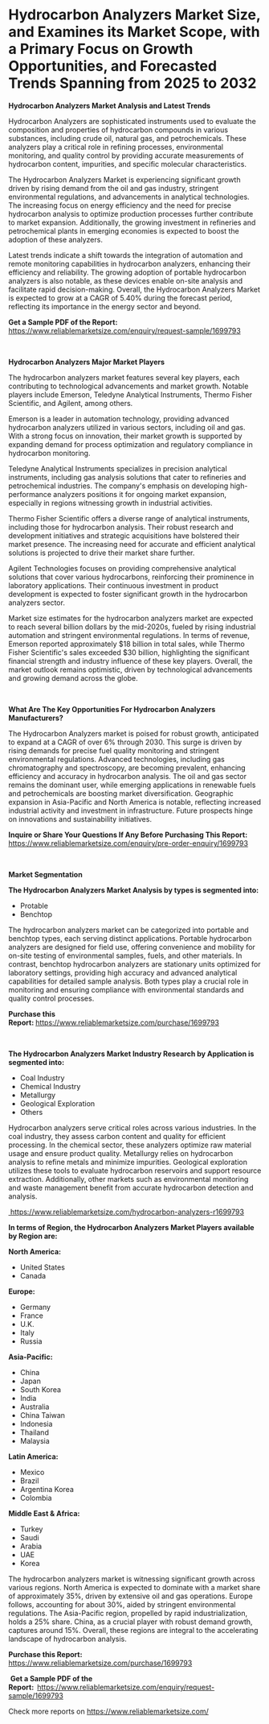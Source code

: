 <p><h1>Hydrocarbon Analyzers Market Size, and Examines its Market Scope, with a Primary Focus on Growth Opportunities, and Forecasted Trends Spanning from 2025 to 2032</h1></p><p><strong>Hydrocarbon Analyzers Market Analysis and Latest Trends</strong></p>
<p><p>Hydrocarbon Analyzers are sophisticated instruments used to evaluate the composition and properties of hydrocarbon compounds in various substances, including crude oil, natural gas, and petrochemicals. These analyzers play a critical role in refining processes, environmental monitoring, and quality control by providing accurate measurements of hydrocarbon content, impurities, and specific molecular characteristics.</p><p>The Hydrocarbon Analyzers Market is experiencing significant growth driven by rising demand from the oil and gas industry, stringent environmental regulations, and advancements in analytical technologies. The increasing focus on energy efficiency and the need for precise hydrocarbon analysis to optimize production processes further contribute to market expansion. Additionally, the growing investment in refineries and petrochemical plants in emerging economies is expected to boost the adoption of these analyzers.</p><p>Latest trends indicate a shift towards the integration of automation and remote monitoring capabilities in hydrocarbon analyzers, enhancing their efficiency and reliability. The growing adoption of portable hydrocarbon analyzers is also notable, as these devices enable on-site analysis and facilitate rapid decision-making. Overall, the Hydrocarbon Analyzers Market is expected to grow at a CAGR of 5.40% during the forecast period, reflecting its importance in the energy sector and beyond.</p></p>
<p><strong>Get a Sample PDF of the Report:&nbsp;</strong> <a href="https://www.reliablemarketsize.com/enquiry/request-sample/1699793?utm_campaign=2948&utm_medium=2&utm_source=Github&utm_content=ia&utm_term=08042025&utm_id=hydrocarbon-analyzers">https://www.reliablemarketsize.com/enquiry/request-sample/1699793</a></p>
<p>&nbsp;</p>
<p><strong>Hydrocarbon Analyzers Major Market Players</strong></p>
<p><p>The hydrocarbon analyzers market features several key players, each contributing to technological advancements and market growth. Notable players include Emerson, Teledyne Analytical Instruments, Thermo Fisher Scientific, and Agilent, among others.</p><p>Emerson is a leader in automation technology, providing advanced hydrocarbon analyzers utilized in various sectors, including oil and gas. With a strong focus on innovation, their market growth is supported by expanding demand for process optimization and regulatory compliance in hydrocarbon monitoring.</p><p>Teledyne Analytical Instruments specializes in precision analytical instruments, including gas analysis solutions that cater to refineries and petrochemical industries. The company's emphasis on developing high-performance analyzers positions it for ongoing market expansion, especially in regions witnessing growth in industrial activities.</p><p>Thermo Fisher Scientific offers a diverse range of analytical instruments, including those for hydrocarbon analysis. Their robust research and development initiatives and strategic acquisitions have bolstered their market presence. The increasing need for accurate and efficient analytical solutions is projected to drive their market share further.</p><p>Agilent Technologies focuses on providing comprehensive analytical solutions that cover various hydrocarbons, reinforcing their prominence in laboratory applications. Their continuous investment in product development is expected to foster significant growth in the hydrocarbon analyzers sector.</p><p>Market size estimates for the hydrocarbon analyzers market are expected to reach several billion dollars by the mid-2020s, fueled by rising industrial automation and stringent environmental regulations. In terms of revenue, Emerson reported approximately $18 billion in total sales, while Thermo Fisher Scientific's sales exceeded $30 billion, highlighting the significant financial strength and industry influence of these key players. Overall, the market outlook remains optimistic, driven by technological advancements and growing demand across the globe.</p></p>
<p>&nbsp;</p>
<p><strong>What Are The Key Opportunities For Hydrocarbon Analyzers Manufacturers?</strong></p>
<p><p>The Hydrocarbon Analyzers market is poised for robust growth, anticipated to expand at a CAGR of over 6% through 2030. This surge is driven by rising demands for precise fuel quality monitoring and stringent environmental regulations. Advanced technologies, including gas chromatography and spectroscopy, are becoming prevalent, enhancing efficiency and accuracy in hydrocarbon analysis. The oil and gas sector remains the dominant user, while emerging applications in renewable fuels and petrochemicals are boosting market diversification. Geographic expansion in Asia-Pacific and North America is notable, reflecting increased industrial activity and investment in infrastructure. Future prospects hinge on innovations and sustainability initiatives.</p></p>
<p><strong>Inquire or Share Your Questions If Any Before Purchasing This Report:</strong> <a href="https://www.reliablemarketsize.com/enquiry/pre-order-enquiry/1699793?utm_campaign=2948&utm_medium=2&utm_source=Github&utm_content=ia&utm_term=08042025&utm_id=hydrocarbon-analyzers">https://www.reliablemarketsize.com/enquiry/pre-order-enquiry/1699793</a></p>
<p>&nbsp;</p>
<p><strong>Market Segmentation</strong></p>
<p><strong>The Hydrocarbon Analyzers Market Analysis by types is segmented into:</strong></p>
<p><ul><li>Protable</li><li>Benchtop</li></ul></p>
<p><p>The hydrocarbon analyzers market can be categorized into portable and benchtop types, each serving distinct applications. Portable hydrocarbon analyzers are designed for field use, offering convenience and mobility for on-site testing of environmental samples, fuels, and other materials. In contrast, benchtop hydrocarbon analyzers are stationary units optimized for laboratory settings, providing high accuracy and advanced analytical capabilities for detailed sample analysis. Both types play a crucial role in monitoring and ensuring compliance with environmental standards and quality control processes.</p></p>
<p><strong>Purchase this Report:&nbsp;</strong><a href="https://www.reliablemarketsize.com/purchase/1699793?utm_campaign=2948&utm_medium=2&utm_source=Github&utm_content=ia&utm_term=08042025&utm_id=hydrocarbon-analyzers">https://www.reliablemarketsize.com/purchase/1699793</a></p>
<p>&nbsp;</p>
<p><strong>The Hydrocarbon Analyzers Market Industry Research by Application is segmented into:</strong></p>
<p><ul><li>Coal Industry</li><li>Chemical Industry</li><li>Metallurgy</li><li>Geological Exploration</li><li>Others</li></ul></p>
<p><p>Hydrocarbon analyzers serve critical roles across various industries. In the coal industry, they assess carbon content and quality for efficient processing. In the chemical sector, these analyzers optimize raw material usage and ensure product quality. Metallurgy relies on hydrocarbon analysis to refine metals and minimize impurities. Geological exploration utilizes these tools to evaluate hydrocarbon reservoirs and support resource extraction. Additionally, other markets such as environmental monitoring and waste management benefit from accurate hydrocarbon detection and analysis.</p></p>
<p><a href="https://www.reliablemarketsize.com/hydrocarbon-analyzers-r1699793?utm_campaign=2948&utm_medium=2&utm_source=Github&utm_content=ia&utm_term=08042025&utm_id=hydrocarbon-analyzers">&nbsp;https://www.reliablemarketsize.com/hydrocarbon-analyzers-r1699793</a></p>
<p><strong>In terms of Region, the Hydrocarbon Analyzers Market Players available by Region are:</strong></p>
<p>
    <p> <strong> North America: </strong>
        <ul>
            <li>United States</li>
            <li>Canada</li>
        </ul>
        </p> 
    <p> <strong> Europe: </strong>
        <ul>
            <li>Germany</li>
            <li>France</li>
            <li>U.K.</li>
            <li>Italy</li>
            <li>Russia</li>
        </ul>
        </p> 
    <p> <strong> Asia-Pacific: </strong>
        <ul>
            <li>China</li>
            <li>Japan</li>
            <li>South Korea</li>
            <li>India</li>
            <li>Australia</li>
            <li>China Taiwan</li>
            <li>Indonesia</li>
            <li>Thailand</li>
            <li>Malaysia</li>
        </ul>
        </p> 
    <p> <strong> Latin America: </strong>
        <ul>
            <li>Mexico</li>
            <li>Brazil</li>
            <li>Argentina Korea</li>
            <li>Colombia</li>
        </ul>
        </p> 
    <p> <strong> Middle East & Africa: </strong>
        <ul>
            <li>Turkey</li>
            <li>Saudi</li>
            <li>Arabia</li>
            <li>UAE</li>
            <li>Korea</li>
        </ul>
    </p>
    </p>
<p><p>The hydrocarbon analyzers market is witnessing significant growth across various regions. North America is expected to dominate with a market share of approximately 35%, driven by extensive oil and gas operations. Europe follows, accounting for about 30%, aided by stringent environmental regulations. The Asia-Pacific region, propelled by rapid industrialization, holds a 25% share. China, as a crucial player with robust demand growth, captures around 15%. Overall, these regions are integral to the accelerating landscape of hydrocarbon analysis.</p></p>
<p><strong>Purchase this Report: </strong><a href="https://www.reliablemarketsize.com/purchase/1699793?utm_campaign=2948&utm_medium=2&utm_source=Github&utm_content=ia&utm_term=08042025&utm_id=hydrocarbon-analyzers">https://www.reliablemarketsize.com/purchase/1699793</a></p>
<p>&nbsp;<strong>Get a Sample PDF of the Report:&nbsp;&nbsp;</strong><a href="https://www.reliablemarketsize.com/enquiry/request-sample/1699793?utm_campaign=2948&utm_medium=2&utm_source=Github&utm_content=ia&utm_term=08042025&utm_id=hydrocarbon-analyzers">https://www.reliablemarketsize.com/enquiry/request-sample/1699793</a></p>
<p><strong></strong></p>
<p>Check more reports on <a href="https://www.reliablemarketsize.com/?utm_campaign=2948&utm_medium=2&utm_source=Github&utm_content=ia&utm_term=08042025&utm_id=hydrocarbon-analyzers">https://www.reliablemarketsize.com/</a></p>